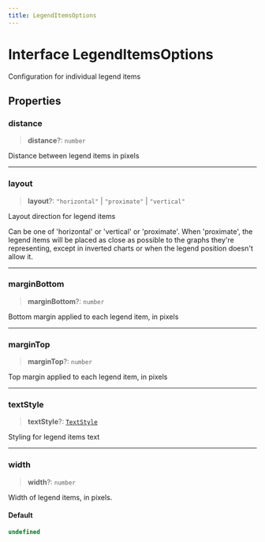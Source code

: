 ```yaml
---
title: LegendItemsOptions
---
```


# Interface LegendItemsOptions

Configuration for individual legend items

## Properties

### distance

> **distance**?: `number`

Distance between legend items in pixels

***

### layout

> **layout**?: `"horizontal"` \| `"proximate"` \| `"vertical"`

Layout direction for legend items

Can be one of 'horizontal' or 'vertical' or 'proximate'.
When 'proximate', the legend items will be placed as close as possible to the graphs they're representing, except in inverted charts or when the legend position doesn't allow it.

***

### marginBottom

> **marginBottom**?: `number`

Bottom margin applied to each legend item, in pixels

***

### marginTop

> **marginTop**?: `number`

Top margin applied to each legend item, in pixels

***

### textStyle

> **textStyle**?: [`TextStyle`](../type-aliases/type-alias.TextStyle.md)

Styling for legend items text

***

### width

> **width**?: `number`

Width of legend items, in pixels.

#### Default

```ts
undefined
```
